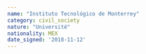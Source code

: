 ```yaml
---
name: "Instituto Tecnológico de Monterrey"
category: civil_society
nature: "Université"
nationality: MEX
date_signed: '2018-11-12'
---
```

    